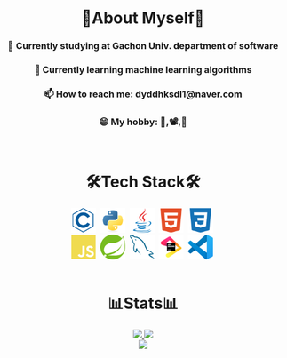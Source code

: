 <div align="center"><h1><b>👾About Myself👾</b></h1></div>
<div align="center">
  <h3>🏫 Currently studying at Gachon Univ. department of software</h3>
  <h3>🌱 Currently learning machine learning algorithms</h3>
  <h3>📫 How to reach me: dyddhksdl1@naver.com</h3>
  <h3>😄 My hobby: 🏀,📽️,🎵</h3>
</div>
<br/>
<div align="center"><h1><b>🛠Tech Stack🛠</b></h1></div>
<div align="center">
<img src="https://github.com/devicons/devicon/blob/master/icons/c/c-line.svg" width="45" height="45"/>&nbsp;
<img src="https://github.com/devicons/devicon/blob/master/icons/python/python-original.svg" width="45" height="45"/>&nbsp;
<img src="https://github.com/devicons/devicon/blob/master/icons/java/java-original.svg" width="45" height="45"/>&nbsp;
<img src="https://github.com/devicons/devicon/blob/master/icons/html5/html5-plain.svg" width="45" height="45"/>&nbsp;
<img src="https://github.com/devicons/devicon/blob/master/icons/css3/css3-plain.svg" width="45" height="45"/>&nbsp;
<br/>
<img src="https://github.com/devicons/devicon/blob/master/icons/javascript/javascript-plain.svg" width="45" height="45"/>&nbsp;
<img src="https://github.com/devicons/devicon/blob/master/icons/spring/spring-original.svg" width="45" height="45"/>&nbsp;
<img src="https://github.com/devicons/devicon/blob/master/icons/mysql/mysql-plain.svg" width="45" height="45"/>&nbsp;
<img src="https://github.com/devicons/devicon/blob/master/icons/jetbrains/jetbrains-original.svg" width="45" height="45"/>&nbsp;
<img src="https://github.com/devicons/devicon/blob/master/icons/vscode/vscode-original.svg" width="45" height="45"/>&nbsp;
</div>
<br/>
<div align="center"><h1><b>📊Stats📊</b></h1></div>
<div align="center">
  <a href="https://github.com/anuraghazra/github-readme-stats">
    <img src="https://github-readme-stats.vercel.app/api?username=yongwanjoo&show_icons=true&theme=github_dark" height="175" />
  </a>
  <a href="https://github.com/anuraghazra/github-readme-stats">
    <img src="https://github-readme-stats.vercel.app/api/top-langs/?username=yongwanjoo&layout=compact&theme=github_dark" height="175" />
  </a>
</div>
<div align="center">
  <a href="https://solved.ac/dyddhksdl1">
    <img src="http://mazassumnida.wtf/api/v2/generate_badge?boj=dyddhksdl1" height="175" />
  </a>
</div>
